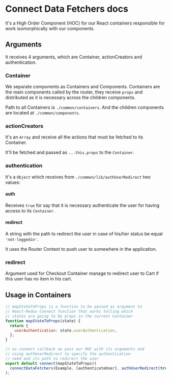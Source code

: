 # Connect Data Fetchers docs

It's a High Order Component (HOC) for our React containers responsible for work isomorphically with our components.

## Arguments

It receives 4 arguments, which are Container, actionCreators and authentication.

### Container

We separate components as Containers and Components. Containers are the main components called by the router, they receive `props` and distributed as it is necessary across the children components.

Path to all Containers is `./common/containers`. And the children components are located at `./common/components`.

### actionCreators

It's an `Array` and receive all the actions that must be fetched to its Container.

It'll be fetched and passed as `...this.props` to the `Container`.

### authentication

It's a `Object` which receives from `./common/lib/authUserRedirect` two values:

#### auth

Receives `true` for say that it is necessary authenticate the user for having access to its `Container`.

#### redirect

A string with the path to redirect the user in case of his/her status be equal `'not-loggedin'`.

It uses the Router Context to push user to somewhere in the application.

### redirect

Argument used for Checkout Container manage to redirect user to Cart if this user has no item in his cart.

## Usage in Containers

```javascript
// mapStateToProps is a function to be passed as argument to
// React-Redux Connect function that works telling which
// states are going to be props in the current Container
function mapStateToProps(state) {
  return {
    userAuthentication: state.userAuthentication,
  };
}

// as connect callback we pass our HOC with its arguments and
// using authUserRedirect to specify the authentication
// need and its path to redirect the user
export default connect(mapStateToProps)(
  connectDataFetchers(Example, [authenticateUser], authUserRedirect(true, '/'))
);
```

